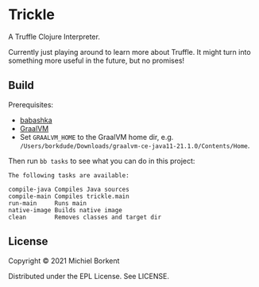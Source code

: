 # Trickle

A Truffle Clojure Interpreter.

Currently just playing around to learn more about Truffle. It might turn into
something more useful in the future, but no promises!

## Build

Prerequisites:

- [babashka](https://github.com/babashka/babashka#installation)
- [GraalVM](https://www.graalvm.org/)
- Set `GRAALVM_HOME` to the GraalVM home dir, e.g. `/Users/borkdude/Downloads/graalvm-ce-java11-21.1.0/Contents/Home`.

Then run `bb tasks` to see what you can do in this project:

``` text
The following tasks are available:

compile-java Compiles Java sources
compile-main Compiles trickle.main
run-main     Runs main
native-image Builds native image
clean        Removes classes and target dir
```

## License

Copyright © 2021 Michiel Borkent

Distributed under the EPL License. See LICENSE.
